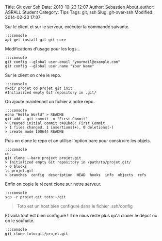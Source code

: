 Title: Git over Ssh
Date: 2010-10-23 12:07
Author: Sebastien
About_author: ASRALL Student
Category: Tips
Tags: git, ssh
Slug: git-over-ssh
Modified: 2014-02-23 17:07

Sur le client et sur le serveur, exécuter la commande suivante.

    :::console
    apt-get install git git-core

Modifications d'usage pour les logs...

    :::console
    git config --global user.email "yourmail@example.com"
    git config --global user.name "Your Name"

Sur le client on crée le repo.

    :::console
    mkdir projet cd projet git init
    #Initialized empty Git repository in .git/

On ajoute maintenant un fichier à notre repo.

    :::console
    echo "Hello World" > README
    git add . git commit -m "First Commit"
    > Created initial commit c491bd6: First Commit
    > 1 files changed, 1 insertions(+), 0 deletions(-)
    > create mode 100644 README

Puis on clone le repo et on utilise l'option bare pour construire les objets.

    :::console
    cd ..
    git clone --bare project projet.git
    > Initialized empty Git repository in /path/to/projet.git/
    > 0 blocks
    ls projet.git
    > branches  config  description  HEAD  hooks  info  objects  refs

Enfin on copie le récent clone sur notre serveur.

    :::console
    scp -r projet.git toto:~/git

> Toto est un host bien configuré dans le fichier .ssh/config

Et voila tout est bien configuré ! Il ne nous reste plus qu'a cloner le dépot où on le souhaite.

    :::console
    git clone toto:git/projet.git
